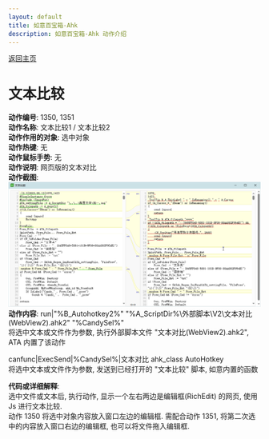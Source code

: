 ```yaml
---
layout: default
title: 如意百宝箱-Ahk
description: 如意百宝箱-Ahk 动作介绍
---
```

<link rel="stylesheet" href="../Actions/css/atom-one-light.min.css">
<script src="../Actions/js/highlight.min.js"></script>
<script>hljs.highlightAll();</script>

[返回主页](../index.md)

# [](#header-2) 文本比较

**动作编号**: 1350, 1351  
**动作名称**: 文本比较1 / 文本比较2  
**动作作用的对象**: 选中对象  
**动作热键**: 无  
**动作鼠标手势**: 无  
**动作说明**: 网页版的文本对比  
**动作截图**:  
  ![关闭窗口](img1/1350.png)  
**动作内容**: run|"%B_Autohotkey2%" "%A_ScriptDir%\外部脚本\V2\文本对比(WebView2).ahk2" "%CandySel%"  
将选中文本或文件作为参数, 执行外部脚本文件 "文本对比(WebView2).ahk2", ATA 内置了该动作  

canfunc|ExecSend|%CandySel%|文本对比 ahk_class AutoHotkey  
将选中文本或文件作为参数, 发送到已经打开的 "文本比较" 脚本, 如意内置的函数  

**代码或详细解释**:  
选中文件或文本后, 执行动作, 显示一个左右两边是编辑框(RichEdit) 的网页, 使用 Js 进行文本比较.  
动作 1350 将选中对象内容放入窗口左边的编辑框. 需配合动作 1351, 将第二次选中的内容放入窗口右边的编辑框, 也可以将文件拖入编辑框.  
